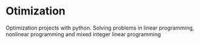 # Otimization
Optimization projects with python. Solving problems in linear programming, nonlinear programming and mixed integer linear programming
